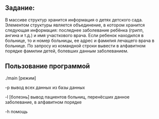 ## Задание:

В массиве структур хранится информация о детях детского сада. Элементом структуры является объединение, в котором хранится следующая информация: последнее заболевание ребёнка (грипп, ангина и т.д.) и имя участкового врача. Если ребенок находился в больнице, то и номер больницы, ее адрес и фамилия лечащего врача в больнице. По запросу из командной строки вывести в алфавитном порядке фамилии детей, болевших данным заболеванием.

## Пользование программой

./main [режим]

-p             вывод всех данных из базы данных

-l [болезнь]   вывод пациентов больниц, перенёсших данное заболевание, в алфавитном порядке

-h             помощь
